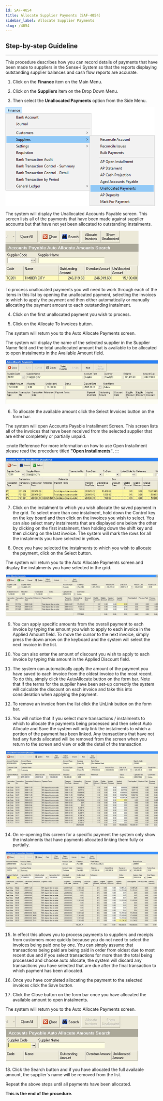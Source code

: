 ```yaml
---
id: SAF-4054
title: Allocate Supplier Payments (SAF-4054)
sidebar_label: Allocate Supplier Payments
slug: /4054
---
```


## Step-by-step Guideline
___ 

This procedure describes how you can record details of payments that
have been made to suppliers in the Sense-i System so that the reports
displaying outstanding supplier balances and cash flow reports are
accurate.  

1.  Click on the **Finance** item on the Main Menu.  

2.  Click on the **Suppliers** item on the Drop Down Menu.  

3.  Then select the **Unallocated Payments** option from the Side Menu.  

![](../static/img/docs/SAF-4054/image01.png)  

The system will display the Unallocated Accounts Payable screen. This
screen lists all of the payments that have been made against supplier
accounts but that have not yet been allocated to outstanding
instalments.  

![](../static/img/docs/SAF-4054/image3.jpg)  

To process unallocated payments you will need to work through each of
the items in this list by opening the unallocated payment, selecting
the invoices to which to apply the payment and then either
automatically or manually allocating the payment amount to each
outstanding instalment.  

4.  Click on the first unallocated payment you wish to process.  

5.  Click on the Allocate To Invoices button.  

The system will return you to the Auto Allocate Payments screen.  

The system will display the name of the selected supplier in the
Supplier Name field and the total unallocated amount that is available
to be allocated to open instalments in the Available Amount field.  

![](../static/img/docs/SAF-4054/image5.jpg)  

6.  To allocate the available amount click the Select Invoices button on
    the form bar.  

The system will open Accounts Payable Installment Screen. This screen
lists all of the invoices that have been received from the selected
supplier that are either completely or partially unpaid. 

:::note Reference
For more information on how to use Open Installment please read the
procedure titled **["Open Installments"](4050)**.
:::

![](../static/img/docs/SAF-4054/image7.jpg)  

7.  Click on the instalment to which you wish allocate the saved payment
    in the grid. To select more than one instalment, hold down the
    Control key on the key board and then click on the invoices you wish
    to select. You can also select many instalments that are displayed
    one below the other by clicking on the first instalment, then
    holding down the shift key and then clicking on the last invoice.
    The system will mark the rows for all the instalments you have
    selected in yellow.  

8.  Once you have selected the instalments to which you wish to allocate
    the payment, click on the Select button.  

The system will return you to the Auto Allocate Payments screen and
display the instalments you have selected in the grid.  

![](../static/img/docs/SAF-4054/image9.jpg)  

9.  You can apply specific amounts from the overall payment to each
    invoice by typing the amount you wish to apply to each invoice in
    the Applied Amount field. To move the cursor to the next invoice,
    simply press the down arrow on the keyboard and the system will
    select the next invoice in the list.  

10. You can also enter the amount of discount you wish to apply to each
    invoice by typing this amount in the Applied Discount field.  

11. The system can automatically apply the amount of the payment you
    have saved to each invoice from the oldest invoice to the most
    recent. To do this, simply click the AutoAllocate button on the form
    bar. Note that if the terms for the supplier have been set-up
    correctly the system will calculate the discount on each invoice and
    take this into consideration when applying the payment.  

12. To remove an invoice from the list click the UnLink button on the
    form bar.  

13. You will notice that if you select more transactions / instalments
    to which to allocate the payments being processed and then select
    Auto Allocate and Save the system will only link the instalments to
    which a portion of the payment has been linked. Any transactions
    that have not had any funds allocated will be removed from the
    screen when you return to the screen and view or edit the detail of
    the transaction.  

![](../static/img/docs/SAF-4054/image11.jpg)  

14. On re-opening this screen for a specific payment the system only
    show the instalments that have payments allocated linking them fully
    or partially.  

![](../static/img/docs/SAF-4054/image12.jpg)  

15. In effect this allows you to process payments to suppliers and
    receipts from customers more quickly because you do not need to
    select the invoices being paid one by one. You can simply assume
    that transactions being paid are being paid in order from oldest due
    to most recent due and if you select transactions for more than the
    total being processed and choose auto allocate, the system will
    discard any transactions you have selected that are due after the
    final transaction to which payment has been allocated.  

16. Once you have completed allocating the payment to the selected
    invoices click the Save button.  

17. Click the Close button on the form bar once you have allocated the
    available amount to open instalments.  

The system will return you to the Auto Allocate Payments screen.  

![](../static/img/docs/SAF-4054/image13.jpg)  
18. Click the Search button and if you have allocated the full available
    amount, the supplier's name will be removed from the list.  
	
Repeat the above steps until all payments have been allocated.  

**This is the end of the procedure.**
